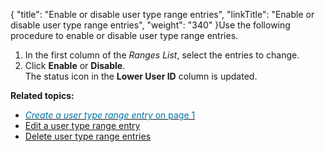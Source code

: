{
    "title": "Enable or disable user type range entries",
    "linkTitle": "Enable or disable user type range entries",
    "weight": "340"
}Use the following procedure to enable or disable user type range entries.

1.  In the first column of the *Ranges List*, select the entries to change.
2.  Click **Enable** or **Disable**.  
    The status icon in the **Lower User ID** column is updated.

**Related topics:**

-   <a href="" class="MCXref xref"><span class="mcFormatColor" style="color: #0073a5;"><em>Create a user type range entry</em> on page 1</span></a>
-   <a href="../t_st_edit_user_type_range_entry" class="MCXref xref">Edit a user type range entry</a>
-   <a href="../t_st_delete_user_type_range_entries" class="MCXref xref">Delete user type range entries</a>
